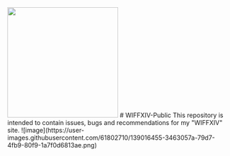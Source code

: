<img src="https://user-images.githubusercontent.com/61802710/139016526-f60e8fcb-4785-4d9b-b07f-b4079ea400ba.png" width="250">
# WIFFXIV-Public
This repository is intended to contain issues, bugs and recommendations for my "WIFFXIV" site.
![image](https://user-images.githubusercontent.com/61802710/139016455-3463057a-79d7-4fb9-80f9-1a7f0d6813ae.png)
